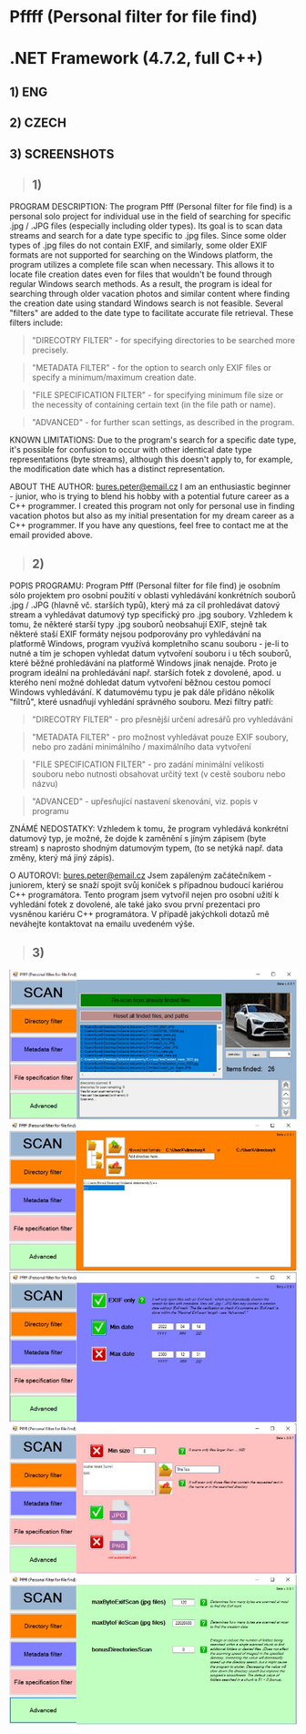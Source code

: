 # Pffff (Personal filter for file find)
# .NET Framework (4.7.2, full C++)
## 1) ENG
## 2) CZECH
## 3) SCREENSHOTS


> ## 1)
PROGRAM DESCRIPTION:
The program Pfff (Personal filter for file find) is a personal solo project for individual use in the field of searching for 
specific .jpg / .JPG files (especially including older types). Its goal is to scan data streams and search for a date type 
specific to .jpg files. Since some older types of .jpg files do not contain EXIF, and similarly, some older EXIF formats are not supported 
for searching on the Windows platform, the program utilizes a complete file scan when necessary. This allows it to locate file creation 
dates even for files that wouldn't be found through regular Windows search methods. As a result, the program is ideal for searching through 
older vacation photos and similar content where finding the creation date using standard Windows search is not feasible. Several "filters" 
are added to the date type to facilitate accurate file retrieval. These filters include:

>"DIRECOTRY FILTER" - for specifying directories to be searched more precisely.

>"METADATA FILTER" - for the option to search only EXIF files or specify a minimum/maximum creation date.

>"FILE SPECIFICATION FILTER" - for specifying minimum file size or the necessity of containing certain text (in the file path or name).

>"ADVANCED" - for further scan settings, as described in the program.

KNOWN LIMITATIONS:
Due to the program's search for a specific date type, it's possible for confusion to occur with other identical date type representations 
(byte streams), although this doesn't apply to, for example, the modification date which has a distinct representation.

ABOUT THE AUTHOR:
bures.peter@email.cz
I am an enthusiastic beginner - junior, who is trying to blend his hobby with a potential future career as a C++ programmer. 
I created this program not only for personal use in finding vacation photos but also as my initial presentation for my dream career 
as a C++ programmer. If you have any questions, feel free to contact me at the email provided above.

> ## 2)
POPIS PROGRAMU:
Program Pfff (Personal filter for file find) je osobním sólo projektem pro osobní použití v oblasti vyhledávání 
konkrétních souborů .jpg / .JPG (hlavně vč. starších typů), který má za cíl prohledávat datový stream a vyhledávat datumový typ 
specifický pro .jpg soubory. Vzhledem k tomu, že některé starší typy .jpg souborů neobsahují EXIF, stejně tak některé staší EXIF formáty
nejsou podporovány pro vyhledávání na platformě Windows, program využívá kompletního scanu souboru - je-li to nutné a tím je schopen vyhledat 
datum vytvoření souboru i u těch souborů, které běžné prohledávání na platformě Windows jinak nenajde. Proto je program ideální na prohledávání 
např. starších fotek z dovolené, apod. u kterého není možné dohledat datum vytvoření běžnou cestou pomocí Windows vyhledávání. 
K datumovému typu je pak dále přidáno několik "filtrů", které usnadňují vyhledání správného souboru. Mezi filtry patří:

> "DIRECOTRY FILTER" - pro přesnější určení adresářů pro vyhledávání

> "METADATA FILTER" - pro možnost vyhledávat pouze EXIF soubory, nebo pro zadání minimálního / maximálního data vytvoření

> "FILE SPECIFICATION FILTER" - pro zadání minimální velikosti souboru nebo nutnosti obsahovat určitý text (v cestě souboru nebo názvu)

> "ADVANCED" - upřesňující nastavení skenování, viz. popis v programu

ZNÁMÉ NEDOSTATKY:
Vzhledem k tomu, že program vyhledává konkrétní datumový typ, je možné, že dojde k zaměnění s jíným zápisem (byte stream) s naprosto shodným 
datumovým typem, (to se netýká např. data změny, který má jiný zápis).

O AUTOROVI:
bures.peter@email.cz
Jsem zapáleným začátečníkem - juniorem, který se snaží spojit svůj koníček s případnou budoucí kariérou C++ programátora.
Tento program jsem vytvořil nejen pro osobní užití k vyhledání fotek z dovolené, ale také jako svou první prezentaci pro vysněnou 
kariéru C++ programátora. V případě jakýchkoli dotazů mě neváhejte kontaktovat na emailu uvedeném výše.

> ## 3)
<img src="Screenshots/ScanScreen.jpg">
<img src="Screenshots/DirectoryScreen.jpg">
<img src="Screenshots/MetadataScreen.jpg">
<img src="Screenshots/FileSpecScreen.jpg">
<img src="Screenshots/AdvancedScreen.jpg">
